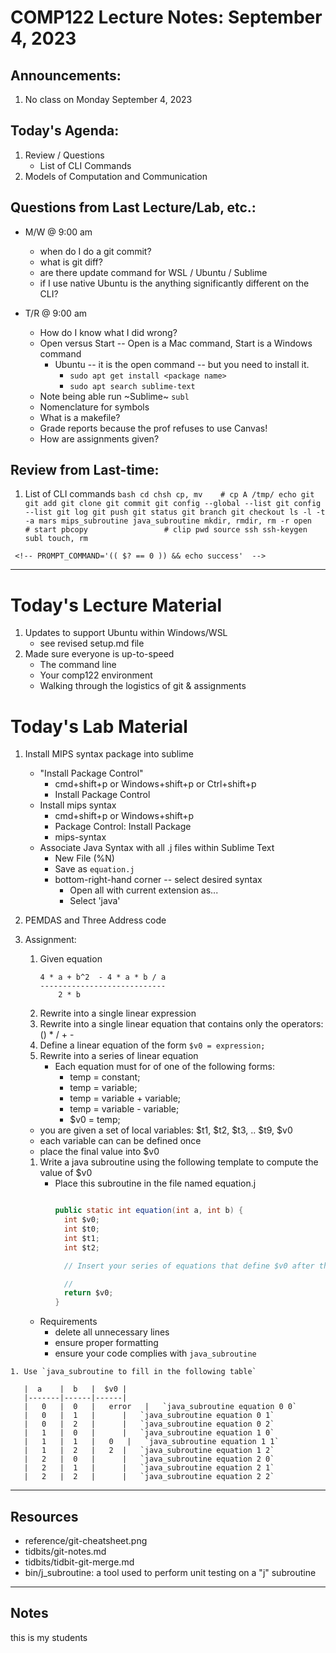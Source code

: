 # COMP122 Lecture Notes: September 4, 2023

## Announcements:
   1. No class on Monday September 4, 2023


## Today's Agenda:
   1. Review / Questions
      - List of CLI Commands
   1. Models of Computation and Communication


## Questions from Last Lecture/Lab, etc.:
   * M/W @ 9:00 am
     - when do I do a git commit?
     - what is git diff?
     - are there update command for WSL / Ubuntu / Sublime
     - if I use native Ubuntu is the anything significantly different on the CLI?

   * T/R @ 9:00 am
     - How do I know what I did wrong?
     - Open versus Start -- Open is a Mac command, Start is a Windows command
         * Ubuntu -- it is the open command -- but you need to install it.
           * `sudo apt get install <package name>`
           * `sudo apt search sublime-text`
     - Note being able run ~Sublime~ `subl`
     - Nomenclature for symbols
     - What is a makefile? 
     - Grade reports because the prof refuses to use Canvas!
     - How are assignments given?



## Review from Last-time:

   1. List of CLI commands
     ```bash
     cd
     chsh
     cp, mv    # cp A /tmp/
     echo
     git
     git add
     git clone
     git commit
     git config --global --list
     git config --list
     git log
     git push
     git status
     git branch
     git checkout
     ls -l -t -a
     mars
     mips_subroutine
     java_subroutine
     mkdir, rmdir, rm -r
     open                   # start
     pbcopy                 # clip
     pwd
     source
     ssh
     ssh-keygen
     subl
     touch, rm
     ```


     <!-- PROMPT_COMMAND='(( $? == 0 )) && echo success'  -->

---
# Today's Lecture Material
  1. Updates to support Ubuntu within Windows/WSL
     - see revised setup.md file
  1. Made sure everyone is up-to-speed
     - The command line
     - Your comp122 environment
     - Walking through the logistics of git & assignments


# Today's Lab Material
  1. Install MIPS syntax package into sublime
     - "Install Package Control"
        * cmd+shift+p  or Windows+shift+p or Ctrl+shift+p
        * Install Package Control
      - Install mips syntax
        * cmd+shift+p or Windows+shift+p
        * Package Control: Install Package 
        * mips-syntax
      - Associate Java Syntax with all .j files within Sublime Text
        * New File (%N)
        * Save as `equation.j`
        * bottom-right-hand corner -- select desired syntax
          - Open all with current extension as...
          - Select 'java'


  1. PEMDAS and Three Address code
  1. Assignment:
     1. Given equation
        ```
        4 * a + b^2  - 4 * a * b / a
        ----------------------------
            2 * b
        ```
     1. Rewrite into a single linear expression
     1. Rewrite into a single linear equation that contains only the operators: () * / + -
     1. Define a linear equation of the form `$v0 = expression;`
     1. Rewrite into a series of linear equation
        - Each equation must for of one of the following forms:
          *  temp = constant;
          *  temp = variable;
          *  temp = variable + variable;
          *  temp = variable - variable;
          *  $v0 = temp;

       - you are given a set of local variables:  $t1, $t2, $t3, .. $t9, $v0
       - each variable can can be defined once
       - place the final value into $v0

     1. Write a java subroutine using the following template to compute the value of $v0
        - Place this subroutine in the file named equation.j
          ```java
   
          public static int equation(int a, int b) {
            int $v0;
            int $t0;
            int $t1;
            int $t2;
   
            // Insert your series of equations that define $v0 after this line
   
            // 
            return $v0;
          }
          ```

       * Requirements
         - delete all unnecessary lines
         - ensure proper formatting
         - ensure your code complies with `java_subroutine`

    1. Use `java_subroutine to fill in the following table`

       |  a    |  b   |  $v0 |
       |-------|------|------|
       |   0   |  0   |   error   |   `java_subroutine equation 0 0`
       |   0   |  1   |      |   `java_subroutine equation 0 1`
       |   0   |  2   |      |   `java_subroutine equation 0 2`
       |   1   |  0   |      |   `java_subroutine equation 1 0`
       |   1   |  1   |   0   |   `java_subroutine equation 1 1`
       |   1   |  2   |   2  |   `java_subroutine equation 1 2`
       |   2   |  0   |      |   `java_subroutine equation 2 0`
       |   2   |  1   |      |   `java_subroutine equation 2 1`
       |   2   |  2   |      |   `java_subroutine equation 2 2`
      

---
## Resources
   * reference/git-cheatsheet.png
   * tidbits/git-notes.md
   * tidbits/tidbit-git-merge.md 
   * bin/j_subroutine: a tool used to perform unit testing on a "j" subroutine

---
## Notes
<!-- This section is for students to place their notes -->


this is my students
